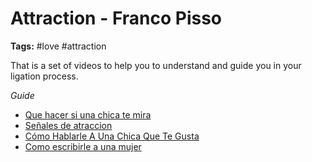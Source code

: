 # Attraction - Franco Pisso 

**Tags:** #love #attraction

That is a set of videos to help you to understand and guide you in your ligation process.

_Guide_

- [Que hacer si una chica te mira](../notes/20220521212937_que-hacer-si-te-mira-una-chica.md.md)
- [Señales de atraccion](../notes/20220521213420_4-señales-de-atraccion.md)
- [Cómo Hablarle A Una Chica Que Te Gusta](../notes/20220521221743_como-hablar-con-alguien-que-te-gusta.md)
- [Como escribirle a una mujer](../notes/20220628120702_como-esciribirle-a-una-mujer.md)

